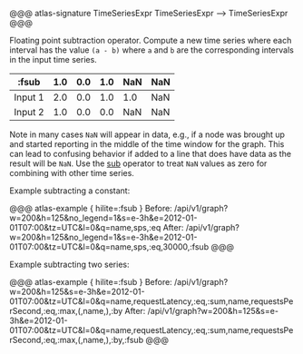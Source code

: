 @@@ atlas-signature
TimeSeriesExpr
TimeSeriesExpr
-->
TimeSeriesExpr
@@@

Floating point subtraction operator. Compute a new time series where each interval has the
value `(a - b)` where `a` and `b` are the corresponding intervals in the input time
series.

:fsub   | 1.0 | 0.0 | 1.0 | NaN | NaN |
---------|-----|-----|-----|-----|-----|
Input 1 | 2.0 | 0.0 | 1.0 | 1.0 | NaN |
Input 2 | 1.0 | 0.0 | 0.0 | NaN | NaN |

Note in many cases `NaN` will appear in data, e.g., if a node was brought up and started
reporting in the middle of the time window for the graph. This can lead to confusing
behavior if added to a line that does have data as the result will be `NaN`. Use the
[sub](math-sub) operator to treat `NaN` values as zero for combining with other time
series.

Example subtracting a constant:

@@@ atlas-example { hilite=:fsub }
Before: /api/v1/graph?w=200&h=125&no_legend=1&s=e-3h&e=2012-01-01T07:00&tz=UTC&l=0&q=name,sps,:eq
After: /api/v1/graph?w=200&h=125&no_legend=1&s=e-3h&e=2012-01-01T07:00&tz=UTC&l=0&q=name,sps,:eq,30000,:fsub
@@@

Example subtracting two series:

@@@ atlas-example { hilite=:fsub }
Before: /api/v1/graph?w=200&h=125&s=e-3h&e=2012-01-01T07:00&tz=UTC&l=0&q=name,requestLatency,:eq,:sum,name,requestsPerSecond,:eq,:max,(,name,),:by
After: /api/v1/graph?w=200&h=125&s=e-3h&e=2012-01-01T07:00&tz=UTC&l=0&q=name,requestLatency,:eq,:sum,name,requestsPerSecond,:eq,:max,(,name,),:by,:fsub
@@@
